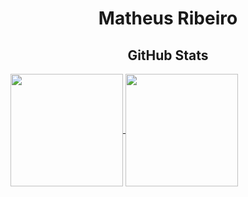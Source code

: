 <h1 align="center"> Matheus Ribeiro </h1>

<!--
**MatheusRibeiroS/MatheusRibeiroS** is a ✨ _special_ ✨ repository because its `README.md` (this file) appears on your GitHub profile.

Here are some ideas to get you started:

- 🔭 I’m currently working on ...
- 🌱 I’m currently learning ...
- 👯 I’m looking to collaborate on ...
- 🤔 I’m looking for help with ...
- 💬 Ask me about ...
- 📫 How to reach me: ...
- 😄 Pronouns: ...
- ⚡ Fun fact: ...
-->
<h2 align="center">  GitHub Stats </h2>
 
 <div>
  <a href="https://github.com/MatheusRibeiroS">
  <img align="center" height="180em"  href="https://github.com/MatheusRibeiroS" src="https://github-readme-stats.vercel.app/api?username=MatheusRibeiroS&show_icons=true&theme=algolia&count_private=true&show_owner=true"/>
  </a>
 
   
<a href="https://github.com/MatheusRibeiroS">
  <img align="center" height="180em" src="https://github-readme-stats.vercel.app/api/top-langs/?username=MatheusRibeiroS&layout=compact&theme=algolia"/>
</a>
 </div>

